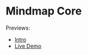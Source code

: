 # Mindmap Core

Previews:
- [Intro](https://purhya.github.io/mindmap-preview/?id=intro)
- [Live Demo](https://purhya.github.io/mindmap-preview/)

